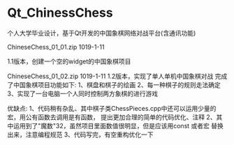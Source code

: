 # Qt_ChinessChess
个人大学毕业设计，基于Qt开发的中国象棋网络对战平台(含通讯功能)

ChineseChess_01_01.zip    1019-1-11

1.1版本，创建一个空的widget的中国象棋项目



ChineseChess_01_02.zip   1019-1-11
1.2版本，实现了单人单机中国象棋对战
完成了中国象棋项目功能如下:
1、棋盘和棋子的绘画
2、每一种棋子的规则走法确定
3、实现了一台电脑一个人同时控制两方象棋的进行游戏

优缺点:
1、代码稍有杂乱、其中棋子类ChessPieces.cpp中还可以运用少量的宏，用公有函数去调用是有函数， 提出更加合理的简单的代码优化、注释
2、其中运用到了"魔数"32，虽然项目里面数值很明显，但是应该用const 或者宏 替换出来，注意编程规范
3、代码写完，有空重构优化一下
